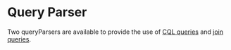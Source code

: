 # Query Parser

Two queryParsers are available to provide the use of [CQL queries](search_parser_cql.html) and [join queries](search_parser_join.html).


